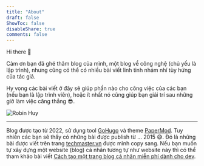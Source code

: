 ```yaml
---
title: "About"
draft: false
ShowToc: false
disableShare: true
comments: false
---
```


Hi there 👋

Cảm ơn bạn đã ghé thăm blog của mình, một blog về công nghệ (chủ yếu là lập trình), nhưng cũng có thể có nhiều bài viết linh tinh nhảm nhí tùy hứng của tác giả.

Hy vọng các bài viết ở đây sẽ giúp phần nào cho công việc của các bạn (nếu bạn là lập trình viên), hoặc ít nhất nó cũng giúp bạn giải trí sau những giờ làm việc căng thẳng 😎.

![Robin Huy](/images/pages/about.jpg)

---

Blog được tạo từ 2022, sử dụng tool [GoHugo](https://gohugo.io) và theme [PaperMod](https://github.com/adityatelange/hugo-PaperMod).
Tuy nhiên các bạn sẽ thấy có những bài được publish từ ... 2015 😅.
Đó là những bài được viết trên trang [techmaster.vn](https://techmaster.vn) được mình copy sang.
Nếu bạn muốn tự xây dựng một website (blog) cá nhân tương tự như website này thì có thể tham khảo bài viết [Cách tạo một trang blog cá nhân miễn phí dành cho dev](https://huydq.dev/blog/cach-tao-mot-trang-blog-ca-nhan-mien-phi-danh-cho-dev/).
